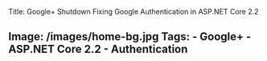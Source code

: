Title: Google+ Shutdown Fixing Google Authentication in ASP.NET Core 2.2
<!-- Published: 1/30/2019 -->
Image: /images/home-bg.jpg
Tags: 
    - Google+
    - ASP.NET Core 2.2
    - Authentication
---
